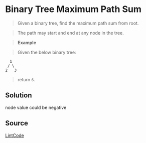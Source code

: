 # Binary Tree Maximum Path Sum 

> Given a binary tree, find the maximum path sum from root.

> The path may start and end at any node in the tree.

> __Example__

> Given the below binary tree:

```
  1
 / \
2   3
```

> return `6`.

## Solution

node value could be negative

## Source

[LintCode](http://www.lintcode.com/en/problem/binary-tree-maximum-path-sum/)